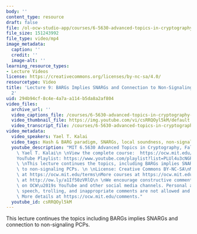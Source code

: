 ```yaml
---
body: ''
content_type: resource
draft: false
file: /ol-ocw-studio-app/courses/6-5630-advanced-topics-in-cryptography-fall-2023/65630-f23-lecture-9-part-2_360p_16_9.mp4
file_size: 151243992
file_type: video/mp4
image_metadata:
  caption: ''
  credit: ''
  image-alt: ''
learning_resource_types:
- Lecture Videos
license: https://creativecommons.org/licenses/by-nc-sa/4.0/
resourcetype: Video
title: 'Lecture 9: BARGs Implies SNARGs and Connection to Non-Signaling PCPs, Part
  2'
uid: 294b94cf-8c4e-4a7a-a114-b5da8a2af804
video_files:
  archive_url: ''
  video_captions_file: /courses/6-5630-advanced-topics-in-cryptography-fall-2023/1-7Ekozk7L1UTHz-6gmSqxr7uuvd0cZyS_transcript.webvtt
  video_thumbnail_file: https://img.youtube.com/vi/csRRQOyl5kM/default.jpg
  video_transcript_file: /courses/6-5630-advanced-topics-in-cryptography-fall-2023/1-7Ekozk7L1UTHz-6gmSqxr7uuvd0cZyS_transcript.pdf
video_metadata:
  video_speakers: Yael T. Kalai
  video_tags: Hash & BARG paradigm, SNARGs, local soundness, non-signaling PCP, 6-5630-advanced-topics-in-cryptography-fall-2023
  youtube_description: "MIT 6.5630 Advanced Topics in Cryptography, Fall 2023\nInstructor:\
    \ Yael T. Kalai\n \nView the complete course:  https://ocw.mit.edu/courses/6-5630-advanced-topics-in-cryptography-fall-2023/\n\
    YouTube Playlist: https://www.youtube.com/playlist?list=PLUl4u3cNGP61EZllk7zwgvPbI4kbnKhWz\n\
    \ \nThis lecture continues the topics, including BARGs implies SNARGs and connection\
    \ to non-signaling PCPs. \n \nLicense: Creative Commons BY-NC-SA\nMore information\
    \ at https://ocw.mit.edu/terms\nMore courses at https://ocw.mit.edu\nSupport OCW\
    \ at http://ow.ly/a1If50zVRlQ\n \nWe encourage constructive comments and discussion\
    \ on OCW\u2019s YouTube and other social media channels. Personal attacks, hate\
    \ speech, trolling, and inappropriate comments are not allowed and may be removed.\
    \ More details at https://ocw.mit.edu/comments."
  youtube_id: csRRQOyl5kM
---
```

This lecture continues the topics including BARGs implies SNARGs and connection to non-signaling PCPs.